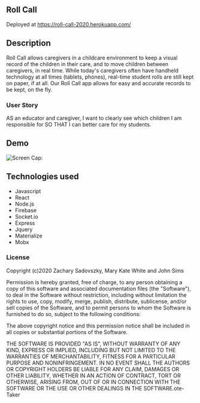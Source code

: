 
## Roll Call

Deployed at https://roll-call-2020.herokuapp.com/

## Description

Roll Call allows caregivers in a childcare environment to keep a visual record of the children in their care, and to move children between caregivers, in real time.  While today's caregivers often have handheld technology at all times (tablets, phones), real-time student rolls are still kept on paper, if at all.  Our Roll Call app allows for easy and accurate records to be kept, on the fly.


### User Story

AS an educator and caregiver,
I want to clearly see which children I am responsible for
SO THAT I can better care for my students.


## Demo

![Screen Cap:](RollCall.gif)


## Technologies used

- Javascript
- React
- Node.js
- Firebase
- Socket.io
- Express 
- Jquery
- Materialize
- Mobx



### License

Copyright (c)2020 Zachary Sadovszky, Mary Kate White and John Sims

Permission is hereby granted, free of charge, to any person obtaining a copy of this software and associated documentation files (the "Software"), to deal in the Software without restriction, including without limitation the rights to use, copy, modify, merge, publish, distribute, sublicense, and/or sell copies of the Software, and to permit persons to whom the Software is furnished to do so, subject to the following conditions:

The above copyright notice and this permission notice shall be included in all copies or substantial portions of the Software.

THE SOFTWARE IS PROVIDED "AS IS", WITHOUT WARRANTY OF ANY KIND, EXPRESS OR IMPLIED, INCLUDING BUT NOT LIMITED TO THE WARRANTIES OF MERCHANTABILITY, FITNESS FOR A PARTICULAR PURPOSE AND NONINFRINGEMENT. IN NO EVENT SHALL THE AUTHORS OR COPYRIGHT HOLDERS BE LIABLE FOR ANY CLAIM, DAMAGES OR OTHER LIABILITY, WHETHER IN AN ACTION OF CONTRACT, TORT OR OTHERWISE, ARISING FROM, OUT OF OR IN CONNECTION WITH THE SOFTWARE OR THE USE OR OTHER DEALINGS IN THE SOFTWARE.ote-Taker
